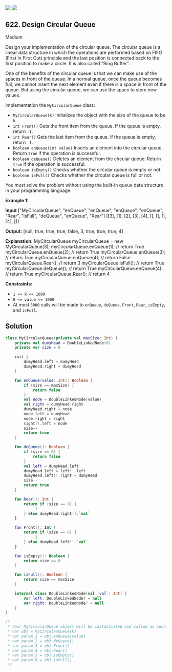 [![](https://img.shields.io/github/stars/javadev/LeetCode-in-Kotlin?label=Stars&style=flat-square)](https://github.com/javadev/LeetCode-in-Kotlin)
[![](https://img.shields.io/github/forks/javadev/LeetCode-in-Kotlin?label=Fork%20me%20on%20GitHub%20&style=flat-square)](https://github.com/javadev/LeetCode-in-Kotlin/fork)

## 622\. Design Circular Queue

Medium

Design your implementation of the circular queue. The circular queue is a linear data structure in which the operations are performed based on FIFO (First In First Out) principle and the last position is connected back to the first position to make a circle. It is also called "Ring Buffer".

One of the benefits of the circular queue is that we can make use of the spaces in front of the queue. In a normal queue, once the queue becomes full, we cannot insert the next element even if there is a space in front of the queue. But using the circular queue, we can use the space to store new values.

Implementation the `MyCircularQueue` class:

*   `MyCircularQueue(k)` Initializes the object with the size of the queue to be `k`.
*   `int Front()` Gets the front item from the queue. If the queue is empty, return `-1`.
*   `int Rear()` Gets the last item from the queue. If the queue is empty, return `-1`.
*   `boolean enQueue(int value)` Inserts an element into the circular queue. Return `true` if the operation is successful.
*   `boolean deQueue()` Deletes an element from the circular queue. Return `true` if the operation is successful.
*   `boolean isEmpty()` Checks whether the circular queue is empty or not.
*   `boolean isFull()` Checks whether the circular queue is full or not.

You must solve the problem without using the built-in queue data structure in your programming language.

**Example 1:**

**Input** ["MyCircularQueue", "enQueue", "enQueue", "enQueue", "enQueue", "Rear", "isFull", "deQueue", "enQueue", "Rear"] [[3], [1], [2], [3], [4], [], [], [], [4], []]

**Output:** [null, true, true, true, false, 3, true, true, true, 4]

**Explanation:** MyCircularQueue myCircularQueue = new MyCircularQueue(3); myCircularQueue.enQueue(1); // return True myCircularQueue.enQueue(2); // return True myCircularQueue.enQueue(3); // return True myCircularQueue.enQueue(4); // return False myCircularQueue.Rear(); // return 3 myCircularQueue.isFull(); // return True myCircularQueue.deQueue(); // return True myCircularQueue.enQueue(4); // return True myCircularQueue.Rear(); // return 4

**Constraints:**

*   `1 <= k <= 1000`
*   `0 <= value <= 1000`
*   At most `3000` calls will be made to `enQueue`, `deQueue`, `Front`, `Rear`, `isEmpty`, and `isFull`.

## Solution

```kotlin
class MyCircularQueue(private val maxSize: Int) {
    private val dumyHead = DoubleLinkedNode(0)
    private var size = 0

    init {
        dumyHead.left = dumyHead
        dumyHead.right = dumyHead
    }

    fun enQueue(value: Int): Boolean {
        if (size == maxSize) {
            return false
        }
        val node = DoubleLinkedNode(value)
        val right = dumyHead.right
        dumyHead.right = node
        node.left = dumyHead
        node.right = right
        right!!.left = node
        size++
        return true
    }

    fun deQueue(): Boolean {
        if (size == 0) {
            return false
        }
        val left = dumyHead.left
        dumyHead.left = left!!.left
        dumyHead.left!!.right = dumyHead
        size--
        return true
    }

    fun Rear(): Int {
        return if (size == 0) {
            -1
        } else dumyHead.right!!.`val`
    }

    fun Front(): Int {
        return if (size == 0) {
            -1
        } else dumyHead.left!!.`val`
    }

    fun isEmpty(): Boolean {
        return size == 0
    }

    fun isFull(): Boolean {
        return size == maxSize
    }

    internal class DoubleLinkedNode(val `val`: Int) {
        var left: DoubleLinkedNode? = null
        var right: DoubleLinkedNode? = null
    }
}

/*
 * Your MyCircularQueue object will be instantiated and called as such:
 * var obj = MyCircularQueue(k)
 * var param_1 = obj.enQueue(value)
 * var param_2 = obj.deQueue()
 * var param_3 = obj.Front()
 * var param_4 = obj.Rear()
 * var param_5 = obj.isEmpty()
 * var param_6 = obj.isFull()
 */
```